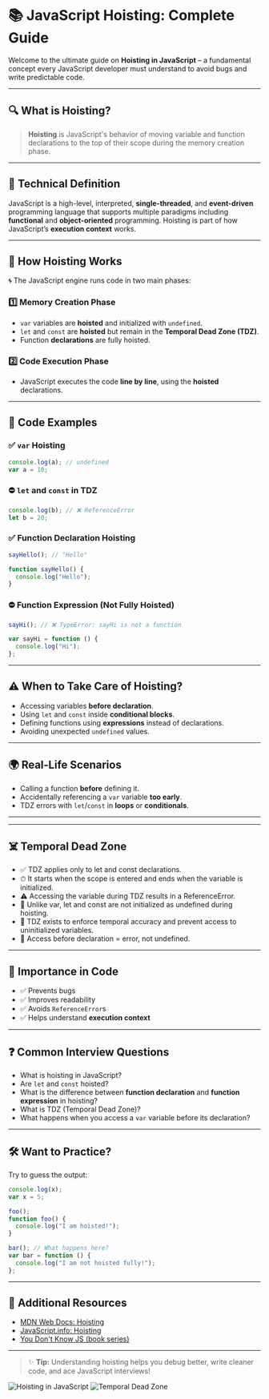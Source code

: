 # 📚 JavaScript Hoisting: Complete Guide

Welcome to the ultimate guide on **Hoisting in JavaScript** – a fundamental concept every JavaScript developer must understand to avoid bugs and write predictable code.

---

## 🔍 What is Hoisting?

> **Hoisting** is JavaScript's behavior of moving variable and function declarations to the top of their scope during the memory creation phase.

---

## 🧠 Technical Definition

JavaScript is a high-level, interpreted, **single-threaded**, and **event-driven** programming language that supports multiple paradigms including **functional** and **object-oriented** programming. Hoisting is part of how JavaScript’s **execution context** works.

---

## 🧩 How Hoisting Works

🌀 The JavaScript engine runs code in two main phases:

### 1️⃣ Memory Creation Phase

- `var` variables are **hoisted** and initialized with `undefined`.
- `let` and `const` are **hoisted** but remain in the **Temporal Dead Zone (TDZ)**.
- Function **declarations** are fully hoisted.

### 2️⃣ Code Execution Phase

- JavaScript executes the code **line by line**, using the **hoisted** declarations.

---

## 📝 Code Examples

### ✅ `var` Hoisting

```js
console.log(a); // undefined
var a = 10;
```

### ⛔ `let` and `const` in TDZ

```js
console.log(b); // ❌ ReferenceError
let b = 20;
```

### ✅ Function Declaration Hoisting

```js
sayHello(); // "Hello"

function sayHello() {
  console.log("Hello");
}
```

### ⛔ Function Expression (Not Fully Hoisted)

```js
sayHi(); // ❌ TypeError: sayHi is not a function

var sayHi = function () {
  console.log("Hi");
};
```

---

## ⚠️ When to Take Care of Hoisting?

- Accessing variables **before declaration**.
- Using `let` and `const` inside **conditional blocks**.
- Defining functions using **expressions** instead of declarations.
- Avoiding unexpected `undefined` values.

---

## 🌍 Real-Life Scenarios

- Calling a function **before** defining it.
- Accidentally referencing a `var` variable **too early**.
- TDZ errors with `let`/`const` in **loops** or **conditionals**.

---

---

## ☠️ Temporal Dead Zone

- ✅ TDZ applies only to let and const declarations.
- ⏱ It starts when the scope is entered and ends when the variable is initialized.
- ⚠ Accessing the variable during TDZ results in a ReferenceError.
- 🧠 Unlike var, let and const are not initialized as undefined during hoisting.
- 📍 TDZ exists to enforce temporal accuracy and prevent access to uninitialized variables.
- 🚫 Access before declaration = error, not undefined.

---

## 🎯 Importance in Code

- ✅ Prevents bugs
- ✅ Improves readability
- ✅ Avoids `ReferenceError`s
- ✅ Helps understand **execution context**

---

## ❓ Common Interview Questions

- What is hoisting in JavaScript?
- Are `let` and `const` hoisted?
- What is the difference between **function declaration** and **function expression** in hoisting?
- What is TDZ (Temporal Dead Zone)?
- What happens when you access a `var` variable before its declaration?

---

## 🛠️ Want to Practice?

Try to guess the output:

```js
console.log(x);
var x = 5;

foo();
function foo() {
  console.log("I am hoisted!");
}

bar(); // What happens here?
var bar = function () {
  console.log("I am not hoisted fully!");
};
```

---

## 🔗 Additional Resources

- [MDN Web Docs: Hoisting](https://developer.mozilla.org/en-US/docs/Glossary/Hoisting)
- [JavaScript.info: Hoisting](https://javascript.info/hoisting)
- [You Don't Know JS (book series)](https://github.com/getify/You-Dont-Know-JS)

---

> ✨ **Tip:** Understanding hoisting helps you debug better, write cleaner code, and ace JavaScript interviews!

![Hoisting in JavaScript](hoisting-in-js.png)
![Temporal Dead Zone](temporal-dead-zone.png)
